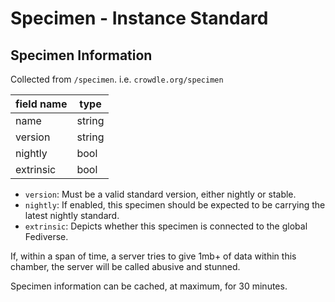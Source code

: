 # Specimen - Instance Standard

## Specimen Information

Collected from `/specimen`. i.e. `crowdle.org/specimen`

| field name | type     |
| ---------- | -------- |
| name       | string   |
| version    | string   |
| nightly    | bool     |
| extrinsic  | bool     |

* `version`: Must be a valid standard version, either nightly or stable.
* `nightly`: If enabled, this specimen should be expected to be carrying the latest nightly standard.
* `extrinsic`: Depicts whether this specimen is connected to the global Fediverse.

If, within a span of time, a server tries to give 1mb+ of data within this chamber,
the server will be called abusive and stunned.

Specimen information can be cached, at maximum, for 30 minutes.
